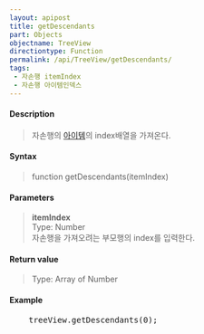 ```yaml
---
layout: apipost
title: getDescendants
part: Objects
objectname: TreeView
directiontype: Function
permalink: /api/TreeView/getDescendants/
tags:
 - 자손행 itemIndex
 - 자손행 아이템인덱스
---
```



#### Description

> 자손행의 [아이템](/api/features/Grid%20Item/)의 index배열을 가져온다.

#### Syntax

> function getDescendants(itemIndex)

#### Parameters

> **itemIndex**  
> Type: Number  
> 자손행을 가져오려는 부모행의 index를 입력한다.  

#### Return value

> Type: Array of Number

#### Example

<pre class="prettyprint">
    treeView.getDescendants(0);    
</pre>

